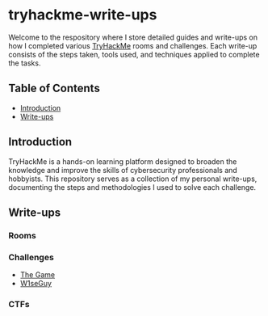 # tryhackme-write-ups
Welcome to the respository where I store detailed guides and write-ups on how I completed various [TryHackMe](https://tryhackme.com/) rooms and challenges. Each write-up consists of the steps taken, tools used, and techniques applied to complete the tasks.

## Table of Contents
- [Introduction](#introduction)
- [Write-ups](#write-ups)

## Introduction
TryHackMe is a hands-on learning platform designed to broaden the knowledge and improve the skills of cybersecurity professionals and hobbyists. This repository serves as a collection of my personal write-ups, documenting the steps and methodologies I used to solve each challenge.

## Write-ups

### Rooms

### Challenges
- [The Game](https://github.com/b1tv01d/tryhackme-write-ups/blob/main/challenges/the_game/the_game_writeup.md)
- [W1seGuy](https://github.com/b1tv01d/tryhackme-write-ups/blob/main/challenges/w1seguy/w1seguy-write-up.md)

### CTFs
